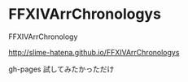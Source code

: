 # FFXIVArrChronologys
FFXIVArrChronology

http://slime-hatena.github.io/FFXIVArrChronologys


gh-pages 試してみたかっただけ
